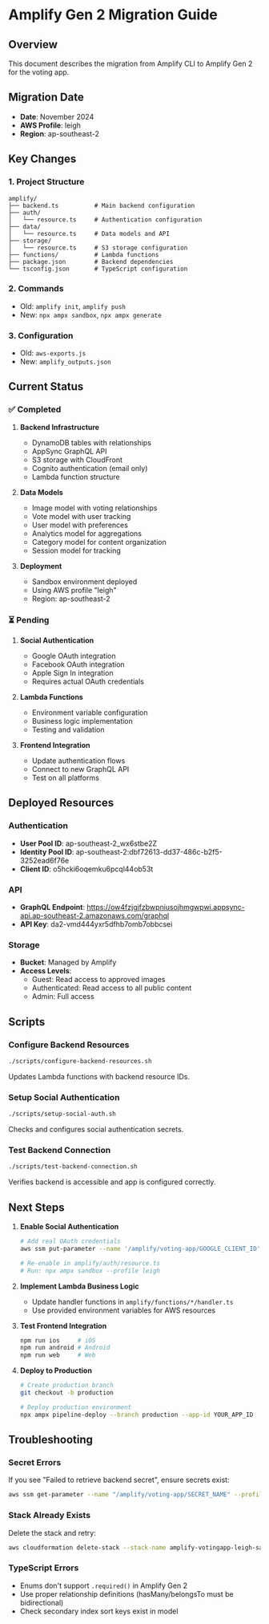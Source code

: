 # Amplify Gen 2 Migration Guide

## Overview

This document describes the migration from Amplify CLI to Amplify Gen 2 for the voting app.

## Migration Date
- **Date**: November 2024
- **AWS Profile**: leigh
- **Region**: ap-southeast-2

## Key Changes

### 1. Project Structure
```
amplify/
├── backend.ts          # Main backend configuration
├── auth/
│   └── resource.ts     # Authentication configuration
├── data/
│   └── resource.ts     # Data models and API
├── storage/
│   └── resource.ts     # S3 storage configuration
├── functions/          # Lambda functions
├── package.json        # Backend dependencies
└── tsconfig.json       # TypeScript configuration
```

### 2. Commands
- Old: `amplify init`, `amplify push`
- New: `npx ampx sandbox`, `npx ampx generate`

### 3. Configuration
- Old: `aws-exports.js`
- New: `amplify_outputs.json`

## Current Status

### ✅ Completed
1. **Backend Infrastructure**
   - DynamoDB tables with relationships
   - AppSync GraphQL API
   - S3 storage with CloudFront
   - Cognito authentication (email only)
   - Lambda function structure

2. **Data Models**
   - Image model with voting relationships
   - Vote model with user tracking
   - User model with preferences
   - Analytics model for aggregations
   - Category model for content organization
   - Session model for tracking

3. **Deployment**
   - Sandbox environment deployed
   - Using AWS profile "leigh"
   - Region: ap-southeast-2

### ⏳ Pending
1. **Social Authentication**
   - Google OAuth integration
   - Facebook OAuth integration
   - Apple Sign In integration
   - Requires actual OAuth credentials

2. **Lambda Functions**
   - Environment variable configuration
   - Business logic implementation
   - Testing and validation

3. **Frontend Integration**
   - Update authentication flows
   - Connect to new GraphQL API
   - Test on all platforms

## Deployed Resources

### Authentication
- **User Pool ID**: ap-southeast-2_wx6stbe2Z
- **Identity Pool ID**: ap-southeast-2:dbf72613-dd37-486c-b2f5-3252ead6f76e
- **Client ID**: o5hcki6oqemku6pcql44ob53t

### API
- **GraphQL Endpoint**: https://ow4fzjgjfzbwpniusojhmgwpwi.appsync-api.ap-southeast-2.amazonaws.com/graphql
- **API Key**: da2-vmd444yxr5dfhb7omb7obbcsei

### Storage
- **Bucket**: Managed by Amplify
- **Access Levels**: 
  - Guest: Read access to approved images
  - Authenticated: Read access to all public content
  - Admin: Full access

## Scripts

### Configure Backend Resources
```bash
./scripts/configure-backend-resources.sh
```
Updates Lambda functions with backend resource IDs.

### Setup Social Authentication
```bash
./scripts/setup-social-auth.sh
```
Checks and configures social authentication secrets.

### Test Backend Connection
```bash
./scripts/test-backend-connection.sh
```
Verifies backend is accessible and app is configured correctly.

## Next Steps

1. **Enable Social Authentication**
   ```bash
   # Add real OAuth credentials
   aws ssm put-parameter --name '/amplify/voting-app/GOOGLE_CLIENT_ID' --value 'real-client-id' --type 'SecureString' --overwrite --profile leigh
   
   # Re-enable in amplify/auth/resource.ts
   # Run: npx ampx sandbox --profile leigh
   ```

2. **Implement Lambda Business Logic**
   - Update handler functions in `amplify/functions/*/handler.ts`
   - Use provided environment variables for AWS resources

3. **Test Frontend Integration**
   ```bash
   npm run ios     # iOS
   npm run android # Android  
   npm run web     # Web
   ```

4. **Deploy to Production**
   ```bash
   # Create production branch
   git checkout -b production
   
   # Deploy production environment
   npx ampx pipeline-deploy --branch production --app-id YOUR_APP_ID
   ```

## Troubleshooting

### Secret Errors
If you see "Failed to retrieve backend secret", ensure secrets exist:
```bash
aws ssm get-parameter --name "/amplify/voting-app/SECRET_NAME" --profile leigh
```

### Stack Already Exists
Delete the stack and retry:
```bash
aws cloudformation delete-stack --stack-name amplify-votingapp-leigh-sandbox-XXXXXX --profile leigh
```

### TypeScript Errors
- Enums don't support `.required()` in Amplify Gen 2
- Use proper relationship definitions (hasMany/belongsTo must be bidirectional)
- Check secondary index sort keys exist in model